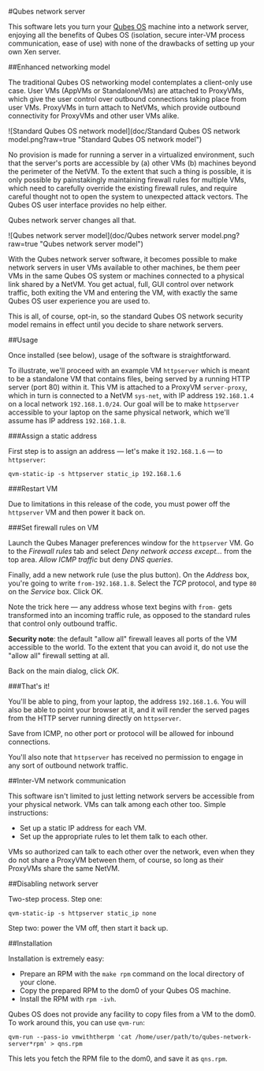 #Qubes network server

This software lets you turn your [Qubes OS](https://www.qubes-os.org/) machine into a network server, enjoying all the benefits of Qubes OS (isolation, secure inter-VM process communication, ease of use) with none of the drawbacks of setting up your own Xen server.

##Enhanced networking model

The traditional Qubes OS networking model contemplates a client-only
use case.  User VMs (AppVMs or StandaloneVMs) are attached to ProxyVMs,
which give the user control over outbound connections taking place from
user VMs.  ProxyVMs in turn attach to NetVMs, which provide outbound
connectivity for ProxyVMs and other user VMs alike.

![Standard Qubes OS network model](doc/Standard Qubes OS network model.png?raw=true "Standard Qubes OS network model")

No provision is made for running a server in a virtualized environment,
such that the server's ports are accessible by (a) other VMs (b) machines
beyond the perimeter of the NetVM.  To the extent that such a thing is
possible, it is only possible by painstakingly maintaining firewall rules
for multiple VMs, which need to carefully override the existing firewall
rules, and require careful thought not to open the system to unexpected
attack vectors.  The Qubes OS user interface provides no help either.

Qubes network server changes all that.

![Qubes network server model](doc/Qubes network server model.png?raw=true "Qubes network server model")

With the Qubes network server software, it becomes possible to make
network servers in user VMs available to other machines, be them
peer VMs in the same Qubes OS system or machines connected to
a physical link shared by a NetVM.  You get actual, full, GUI control
over network traffic, both exiting the VM and entering the VM, with
exactly the same Qubes OS user experience you are used to.

This is all, of course, opt-in, so the standard Qubes OS network security
model remains in effect until you decide to share network servers.

##Usage

Once installed (see below), usage of the software is straightforward.

To illustrate, we'll proceed with an example VM `httpserver` which
is meant to be a standalone VM that contains files, being served by
a running HTTP server (port 80) within it.  This VM is attached to
a ProxyVM `server-proxy`, which in turn is connected to a NetVM
`sys-net`, with IP address `192.168.1.4` on a local network
`192.168.1.0/24`.  Our goal will be to make `httpserver` accessible
to your laptop on the same physical network, which we'll assume has
IP address `192.168.1.8`.

###Assign a static address

First step is to assign an address — let's make it `192.168.1.6` —
to `httpserver`:

```
qvm-static-ip -s httpserver static_ip 192.168.1.6
```

###Restart VM

Due to limitations in this release of the code, you must power off
the `httpserver` VM and then power it back on.

###Set firewall rules on VM

Launch the Qubes Manager preferences window for the `httpserver` VM.
Go to the *Firewall rules* tab and select *Deny network access
except...* from the top area.  *Allow ICMP traffic* but deny
*DNS queries*.

Finally, add a new network rule (use the plus button).  On the
*Address* box, you're going to write `from-192.168.1.8`.  Select
the *TCP* protocol, and type `80` on the *Service* box.  Click OK.

Note the trick here — any address whose text begins with
`from-` gets transformed into an incoming traffic rule, as opposed
to the standard rules that control only outbound traffic.

**Security note**: the default "allow all" firewall leaves all ports
of the VM accessible to the world.  To the extent that you can avoid
it, do not use the "allow all" firewall setting at all.

Back on the main dialog, click *OK*.

###That's it!

You'll be able to ping, from your laptop, the address `192.168.1.6`.
You will also be able to point your browser at it, and it will
render the served pages from the HTTP server running directly on
`httpserver`.

Save from ICMP, no other port or protocol will be allowed for
inbound connections.

You'll also note that `httpserver` has received no permission to
engage in any sort of outbound network traffic.

##Inter-VM network communication

This software isn't limited to just letting network servers be
accessible from your physical network.  VMs can talk among each
other too.  Simple instructions:

* Set up a static IP address for each VM.
* Set up the appropriate rules to let them talk to each other.

VMs so authorized can talk to each other over the network,
even when they do not share a ProxyVM between them, of course,
so long as their ProxyVMs share the same NetVM.

##Disabling network server

Two-step process.  Step one:

```
qvm-static-ip -s httpserver static_ip none
```

Step two: power the VM off, then start it back up.

##Installation

Installation is extremely easy:

* Prepare an RPM with the `make rpm` command on the local
  directory of your clone.
* Copy the prepared RPM to the dom0 of your Qubes OS
  machine.
* Install the RPM with `rpm -ivh`.

Qubes OS does not provide any facility to copy files from
a VM to the dom0.  To work around this, you can use `qvm-run`:

```
qvm-run --pass-io vmwiththerpm 'cat /home/user/path/to/qubes-network-server*rpm' > qns.rpm
```

This lets you fetch the RPM file to the dom0, and save it as `qns.rpm`.
